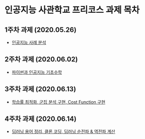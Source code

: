 # 인공지능 사관학교 프리코스 과제 목차

## 1주차 과제 (2020.05.26)
* [인공지능 사례 분석]( https://github.com/whiteBerryJ/AI_assignment/blob/master/1%EC%A3%BC%EC%B0%A8%20%EA%B3%BC%EC%A0%9C.ipynb)
## 2주차 과제 (2020.06.02)
* [파이썬과 인공지능 기초수학](https://github.com/whiteBerryJ/AI_assignment/blob/master/2%EC%A3%BC%EC%B0%A8%EA%B3%BC%EC%A0%9C.ipynb)
## 3주차 과제 (2020.06.13)
* [학습률 최적화, 군집 분석 구현, Cost Function 구현](https://github.com/whiteBerryJ/AI_assignment/blob/master/3%EC%A3%BC%EC%B0%A8%20%EA%B3%BC%EC%A0%9C.ipynb)
## 4주차 과제 (2020.06.14)
* [딥러닝 용어 정리, 클론 코딩, 딥러닝 순전파 & 역전파 계산](https://github.com/whiteBerryJ/AI_assignment/blob/master/4%EC%A3%BC%EC%B0%A8_%EA%B3%BC%EC%A0%9C.ipynb)


